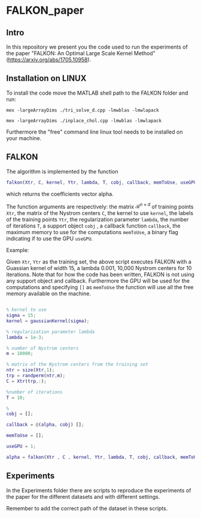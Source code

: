 # FALKON_paper

Intro
---------------------

In this repository we present you the code used to run the experiments of the paper "FALKON: An Optimal Large Scale Kernel Method" (https://arxiv.org/abs/1705.10958).

Installation on LINUX
---------------------

To install the code move the MATLAB shell path to the FALKON folder and
run:
```
mex -largeArrayDims ./tri_solve_d.cpp -lmwblas -lmwlapack
```
```
mex -largeArrayDims ./inplace_chol.cpp -lmwblas -lmwlapack
```
Furthermore the "free" command line linux tool needs to be installed on your machine.

FALKON
---------------------
The algorithm is implemented by the function
```matlab
falkon(Xtr, C, kernel, Ytr, lambda, T, cobj, callback, memToUse, useGPU)
```

which returns the coefficients vector alpha.

The function arguments are respectively: the matrix $\mathcal{R}^{n\times d}$ of training points `Xtr`, the matrix of the Nystrom centers `C`, the kernel to use `kernel`, the labels of the training points `Ytr`, the regularization parameter `lambda`, the number of iterations `T`, a support object `cobj` , a callback function `callback`, the maximum memory to use for the computations `memToUse`, a binary flag indicating if to use the GPU `useGPU`.

Example:

Given `Xtr`, `Ytr` as the training set, the above script executes FALKON with a Guassian kernel of width 15,
a lambda 0.001, 10,000 Nystrom centers for 10 iterations. Note that for how the code has been written, FALKON is not using
any support object and callback. Furthermore the GPU will be used for the computations and
specifying `[]` as `memToUse` the function will use all the free memory available on the machine.

```matlab

% kernel to use
sigma = 15;
kernel = gaussianKernel(sigma);

% regularization parameter lambda
lambda = 1e-3;

% number of Nystrom centers
m = 10000;

% matrix of the Nystrom centers from the training set
ntr = size(Xtr,1);
trp = randperm(ntr,m);
C = Xtr(trp,:);

%number of iterations
T = 10;

%
cobj = [];

callback = @(alpha, cobj) [];

memToUse = [];

useGPU = 1;

alpha = falkon(Xtr , C , kernel, Ytr, lambda, T, cobj, callback, memToUse, useGPU);
```

Experiments
---------------------

In the Experiments folder there are scripts to reproduce the experiments of the paper
for the different datasets and with different settings.

Remember to add the correct path of the dataset in these scripts.
